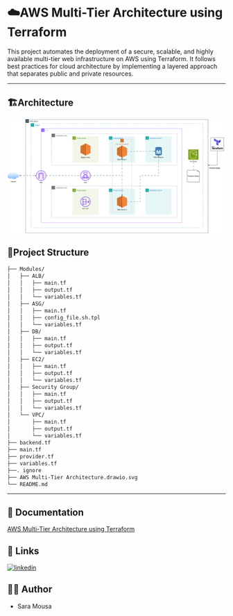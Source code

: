 ﻿
# ☁️AWS Multi-Tier Architecture using Terraform

This project automates the deployment of a secure, scalable, and highly available multi-tier web infrastructure on AWS using Terraform. It follows best practices for cloud architecture by implementing a layered approach that separates public and private resources.

---
## 🏗️Architecture

![AWS Diagram](AWS_Multi-Tier_Architecture.drawio.svg)

## 📂Project Structure

```
├── Modules/  
│   ├── ALB/  
│   │   ├── main.tf  
│   │   ├── output.tf  
│   │   └── variables.tf  
│   ├── ASG/  
│   │   ├── main.tf  
│   │   ├── config_file.sh.tpl  
│   │   └── variables.tf  
│   ├── DB/  
│   │   ├── main.tf  
│   │   ├── output.tf  
│   │   └── variables.tf  
│   ├── EC2/  
│   │   ├── main.tf  
│   │   ├── output.tf  
│   │   └── variables.tf  
│   ├── Security Group/  
│   │   ├── main.tf  
│   │   ├── output.tf  
│   │   └── variables.tf  
│   └── VPC/  
│       ├── main.tf  
│       ├── output.tf  
│       └── variables.tf  
├── backend.tf  
├── main.tf  
├── provider.tf  
├── variables.tf  
├──. ignore  
├── AWS Multi-Tier Architecture.drawio.svg  
└── README.md  
```
---

## 📂 Documentation

[AWS Multi-Tier Architecture using Terraform](https://www.notion.so/AWS-Multi-Tier-Architecture-using-Terraform-1e82a9d6f04280b8815bdd81d7c4e342?pvs=4)
## 🔗 Links

[![linkedin](https://img.shields.io/badge/linkedin-0A66C2?style=for-the-badge&logo=linkedin&logoColor=white)](https://www.linkedin.com/in/saramousa3010/)



## 👩‍💻 Author
- Sara Mousa
